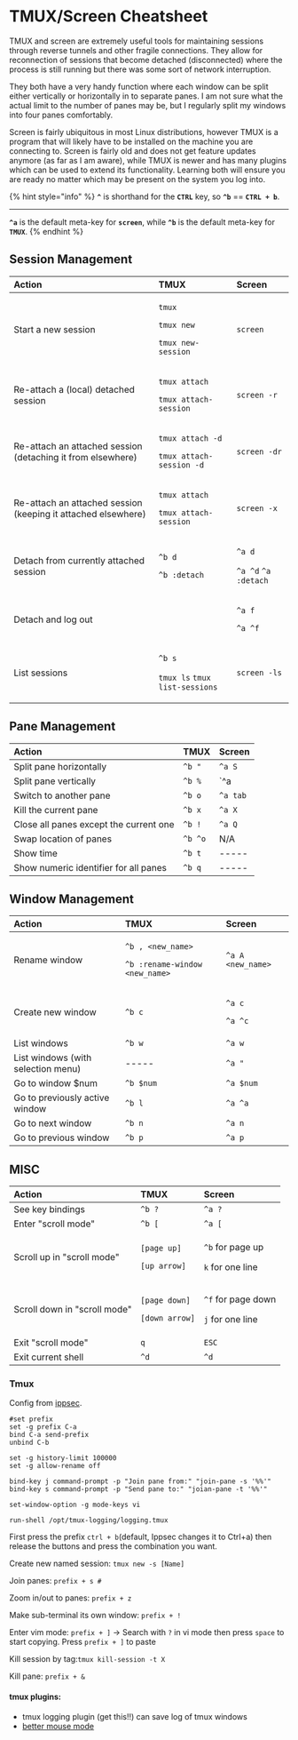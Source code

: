 # TMUX/Screen Cheatsheet

TMUX and screen are extremely useful tools for maintaining sessions through reverse tunnels and other fragile connections.  They allow for reconnection of sessions that become detached \(disconnected\) where the process is still running but there was some sort of network interruption.  

They both have a very handy function where each window can be split either vertically or horizontally in to separate panes.  I am not sure what the actual limit to the number of panes may be, but I regularly split my windows into four panes comfortably.

Screen is fairly ubiquitous in most Linux distributions, however TMUX is a program that will likely have to be installed on the machine you are connecting to.  Screen is fairly old and does not get feature updates anymore \(as far as I am aware\), while TMUX is newer and has many plugins which can be used to extend its functionality.  Learning both will ensure you are ready no matter which may be present on the system you log into.

{% hint style="info" %}
**`^`** is shorthand for the **`CTRL`** key, so **`^b`** == **`CTRL + b`**. 

-----

**`^a`** is the default meta-key for **`screen`**, while **`^b`** is the default meta-key for **`TMUX`**.
{% endhint %}

## Session Management

<table>
  <thead>
    <tr>
      <th style="text-align:left">Action</th>
      <th style="text-align:left">TMUX</th>
      <th style="text-align:left">Screen</th>
    </tr>
  </thead>
  <tbody>
    <tr>
      <td style="text-align:left">Start a new session</td>
      <td style="text-align:left">
        <p><code>tmux</code>
        </p>
        <p><code>tmux new</code>
        </p>
        <p><code>tmux new-session</code>
        </p>
      </td>
      <td style="text-align:left"><code>screen</code>
      </td>
    </tr>
    <tr>
      <td style="text-align:left">Re-attach a (local) detached session</td>
      <td style="text-align:left">
        <p><code>tmux attach</code>
        </p>
        <p><code>tmux attach-session</code>
        </p>
      </td>
      <td style="text-align:left"><code>screen -r</code>
      </td>
    </tr>
    <tr>
      <td style="text-align:left">Re-attach an attached session (detaching it from elsewhere)</td>
      <td style="text-align:left">
        <p><code>tmux attach -d</code>
        </p>
        <p><code>tmux attach-session -d</code>
        </p>
      </td>
      <td style="text-align:left"><code>screen -dr</code>
      </td>
    </tr>
    <tr>
      <td style="text-align:left">Re-attach an attached session (keeping it attached elsewhere)</td>
      <td
      style="text-align:left">
        <p><code>tmux attach</code>
        </p>
        <p><code>tmux attach-session</code>
        </p>
        </td>
        <td style="text-align:left"><code>screen -x</code>
        </td>
    </tr>
    <tr>
      <td style="text-align:left">Detach from currently attached session</td>
      <td style="text-align:left">
        <p><code>^b d</code>
        </p>
        <p><code>^b :detach</code>
        </p>
      </td>
      <td style="text-align:left">
        <p><code>^a d</code>
        </p>
        <p><code>^a ^d</code>  <code>^a :detach</code>
        </p>
      </td>
    </tr>
    <tr>
      <td style="text-align:left">Detach and log out</td>
      <td style="text-align:left"></td>
      <td style="text-align:left">
        <p><code>^a f</code>
        </p>
        <p><code>^a ^f</code>
        </p>
      </td>
    </tr>
    <tr>
      <td style="text-align:left">List sessions</td>
      <td style="text-align:left">
        <p><code>^b s</code>
        </p>
        <p><code>tmux ls</code>  <code>tmux list-sessions</code>
        </p>
      </td>
      <td style="text-align:left"><code>screen -ls</code>
      </td>
    </tr>
  </tbody>
</table>

## Pane Management

| Action | TMUX | Screen |
| :--- | :--- | :--- |
| Split pane horizontally | `^b "` | `^a S` |
| Split pane vertically | `^b %` | `^a |` |
| Switch to another pane | `^b o` | `^a tab` |
| Kill the current pane | `^b x`  | `^a X` |
| Close all panes except the current one | `^b !` | `^a Q` |
| Swap location of panes | `^b ^o` | N/A |
| Show time | `^b t` | ----- |
| Show numeric identifier for all panes | `^b q` | ----- |

## Window Management

<table>
  <thead>
    <tr>
      <th style="text-align:left">Action</th>
      <th style="text-align:left">TMUX</th>
      <th style="text-align:left">Screen</th>
    </tr>
  </thead>
  <tbody>
    <tr>
      <td style="text-align:left">Rename window</td>
      <td style="text-align:left">
        <p><code>^b , &lt;new_name&gt;</code>
        </p>
        <p><code>^b :rename-window &lt;new_name&gt;</code>
        </p>
      </td>
      <td style="text-align:left"><code>^a A &lt;new_name&gt;</code>
      </td>
    </tr>
    <tr>
      <td style="text-align:left">Create new window</td>
      <td style="text-align:left"><code>^b c</code>
      </td>
      <td style="text-align:left">
        <p><code>^a c</code>
        </p>
        <p><code>^a ^c</code>
        </p>
      </td>
    </tr>
    <tr>
      <td style="text-align:left">List windows</td>
      <td style="text-align:left"><code>^b w</code>
      </td>
      <td style="text-align:left"><code>^a w</code>
      </td>
    </tr>
    <tr>
      <td style="text-align:left">List windows (with selection menu)</td>
      <td style="text-align:left">-----</td>
      <td style="text-align:left"><code>^a &quot;</code>
      </td>
    </tr>
    <tr>
      <td style="text-align:left">Go to window $num</td>
      <td style="text-align:left"><code>^b $num</code>
      </td>
      <td style="text-align:left"><code>^a $num</code>
      </td>
    </tr>
    <tr>
      <td style="text-align:left">Go to previously active window</td>
      <td style="text-align:left"><code>^b l</code>
      </td>
      <td style="text-align:left"><code>^a ^a</code>
      </td>
    </tr>
    <tr>
      <td style="text-align:left">Go to next window</td>
      <td style="text-align:left"><code>^b n</code>
      </td>
      <td style="text-align:left"><code>^a n</code>
      </td>
    </tr>
    <tr>
      <td style="text-align:left">Go to previous window</td>
      <td style="text-align:left"><code>^b p</code>
      </td>
      <td style="text-align:left"><code>^a p</code>
      </td>
    </tr>
  </tbody>
</table>

## MISC

<table>
  <thead>
    <tr>
      <th style="text-align:left">Action</th>
      <th style="text-align:left">TMUX</th>
      <th style="text-align:left">Screen</th>
    </tr>
  </thead>
  <tbody>
    <tr>
      <td style="text-align:left">See key bindings</td>
      <td style="text-align:left"><code>^b ?</code>
      </td>
      <td style="text-align:left"><code>^a ?</code>
      </td>
    </tr>
    <tr>
      <td style="text-align:left">Enter &quot;scroll mode&quot;</td>
      <td style="text-align:left"><code>^b [</code>
      </td>
      <td style="text-align:left"><code>^a [</code>
      </td>
    </tr>
    <tr>
      <td style="text-align:left">Scroll up in &quot;scroll mode&quot;</td>
      <td style="text-align:left">
        <p><code>[page up]</code>
        </p>
        <p><code>[up arrow]</code>
        </p>
      </td>
      <td style="text-align:left">
        <p><code>^b</code> for page up</p>
        <p><code>k</code> for one line</p>
      </td>
    </tr>
    <tr>
      <td style="text-align:left">Scroll down in &quot;scroll mode&quot;</td>
      <td style="text-align:left">
        <p><code>[page down]</code>
        </p>
        <p><code>[down arrow]</code>
        </p>
      </td>
      <td style="text-align:left">
        <p><code>^f</code> for page down</p>
        <p><code>j</code> for one line</p>
      </td>
    </tr>
    <tr>
      <td style="text-align:left">Exit &quot;scroll mode&quot;</td>
      <td style="text-align:left"><code>q</code>
      </td>
      <td style="text-align:left"><code>ESC</code>
      </td>
    </tr>
    <tr>
      <td style="text-align:left">Exit current shell</td>
      <td style="text-align:left"><code>^d</code>
      </td>
      <td style="text-align:left"><code>^d</code>
      </td>
    </tr>
  </tbody>
</table>



### Tmux

Config from [ippsec](https://www.youtube.com/watch?v=Lqehvpe_djs).

```text
#set prefix
set -g prefix C-a
bind C-a send-prefix
unbind C-b

set -g history-limit 100000
set -g allow-rename off

bind-key j command-prompt -p "Join pane from:" "join-pane -s '%%'"
bind-key s command-prompt -p "Send pane to:" "joian-pane -t '%%'"

set-window-option -g mode-keys vi

run-shell /opt/tmux-logging/logging.tmux
```

First press the prefix `ctrl + b`\(default, Ippsec changes it to Ctrl+a\) then release the buttons and press the combination you want.

Create new named session: `tmux new -s [Name]`

Join panes: `prefix + s #`

Zoom in/out to panes: `prefix + z`

Make sub-terminal its own window: `prefix + !`

Enter vim mode: `prefix + ]` -&gt; Search with `?` in vi mode then press `space` to start copying. Press `prefix + ]` to paste

Kill session by tag:`tmux kill-session -t X`

Kill pane: `prefix + &`

#### tmux plugins:

* tmux logging plugin \(get this!!\) can save log of tmux windows
* [better mouse mode](https://github.com/NHDaly/tmux-better-mouse-mode)

